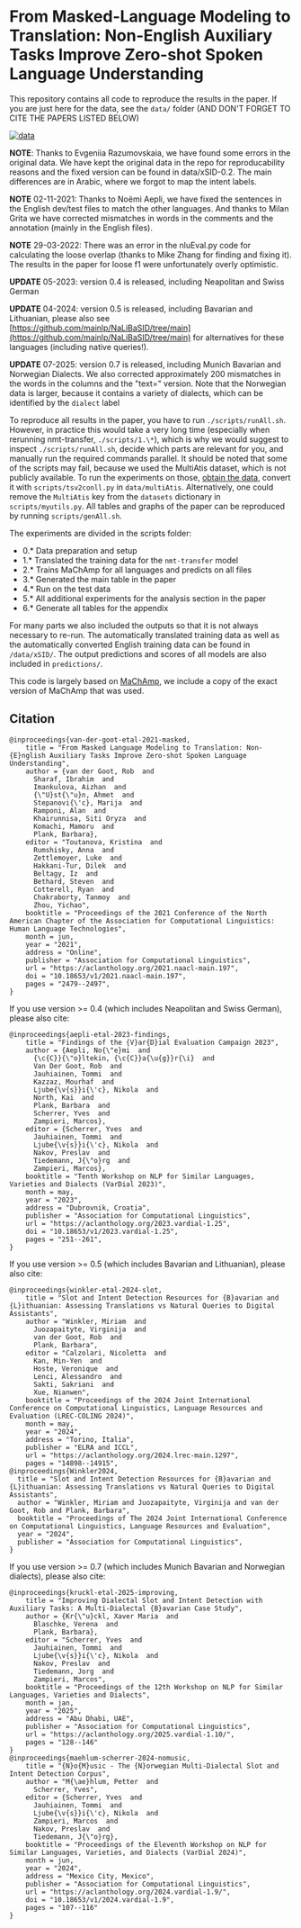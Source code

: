 # From Masked-Language Modeling to Translation: Non-English Auxiliary Tasks Improve Zero-shot Spoken Language Understanding

This repository contains all code to reproduce the results in the paper. If you are just here for the data, see the `data/` folder (AND DON'T FORGET TO CITE THE PAPERS LISTED BELOW) 

[![data](table.png)]()

**NOTE**: Thanks to Evgeniia Razumovskaia, we have found some errors in the original data. We have kept the original data in the repo for reproducability reasons and the fixed version can be found in data/xSID-0.2. The main differences are in Arabic, where we forgot to map the intent labels.

**NOTE** 02-11-2021: Thanks to Noëmi Aepli, we have fixed the sentences in the English dev/test files to match the other languages. And thanks to Milan Grita we have corrected mismatches in words in the comments and the annotation (mainly in the English files).

**NOTE** 29-03-2022: There was an error in the nluEval.py code for calculating the loose overlap (thanks to Mike Zhang for finding and fixing it). The results in the paper for loose f1 were unfortunately overly optimistic.

**UPDATE** 05-2023: version 0.4 is released, including Neapolitan and Swiss German

**UPDATE** 04-2024: version 0.5 is released, including Bavarian and Lithuanian, please also see [https://github.com/mainlp/NaLiBaSID/tree/main](https://github.com/mainlp/NaLiBaSID/tree/main) for alternatives for these languages (including native queries!).

**UPDATE** 07-2025: version 0.7 is released, including Munich Bavarian and Norwegian Dialects. We also corrected approximately 200 mismatches in the words in the columns and the "text=" version. Note that the Norwegian data is larger, because it contains a variety of dialects, which can be identified by the `dialect` label

To reproduce all results in the paper, you have to run `./scripts/runAll.sh`. However, in practice this would take a very long time (especially when rerunning nmt-transfer, `./scripts/1.\*`), which is why we would suggest to inspect `./scripts/runAll.sh`, decide which parts are relevant for you, and manually run the required commands parallel. It should be noted that some of the scripts may fail, because we used the MultiAtis dataset, which is not publicly available. To run the experiments on those, [obtain the data](https://catalog.ldc.upenn.edu/LDC2021T04), convert it with `scripts/tsv2conll.py` in `data/multiAtis`. Alternatively, one could remove the `MultiAtis` key from the `datasets` dictionary in `scripts/myutils.py`. All tables and graphs of the paper can be reproduced by running `scripts/genAll.sh`.

The experiments are divided in the scripts folder:

* 0.\* Data preparation and setup 
* 1.\* Translated the training data for the `nmt-transfer` model 
* 2.\* Trains MaChAmp for all languages and predicts on all files 
* 3.\* Generated the main table in the paper 
* 4.\* Run on the test data 
* 5.\* All additional experiments for the analysis section in the paper 
* 6.\* Generate all tables for the appendix 

For many parts we also included the outputs so that it is not always necessary to re-run. The automatically translated training data as well as the automatically converted English training data can be found in `/data/xSID/`. The output predictions and scores of all models are also included in `predictions/`.

This code is largely based on [MaChAmp](https://machamp-nlp.github.io/), we include a copy of the exact version of MaChAmp that was used.

## Citation
```
@inproceedings{van-der-goot-etal-2021-masked,
    title = "From Masked Language Modeling to Translation: Non-{E}nglish Auxiliary Tasks Improve Zero-shot Spoken Language Understanding",
    author = {van der Goot, Rob  and
      Sharaf, Ibrahim  and
      Imankulova, Aizhan  and
      {\"U}st{\"u}n, Ahmet  and
      Stepanovi{\'c}, Marija  and
      Ramponi, Alan  and
      Khairunnisa, Siti Oryza  and
      Komachi, Mamoru  and
      Plank, Barbara},
    editor = "Toutanova, Kristina  and
      Rumshisky, Anna  and
      Zettlemoyer, Luke  and
      Hakkani-Tur, Dilek  and
      Beltagy, Iz  and
      Bethard, Steven  and
      Cotterell, Ryan  and
      Chakraborty, Tanmoy  and
      Zhou, Yichao",
    booktitle = "Proceedings of the 2021 Conference of the North American Chapter of the Association for Computational Linguistics: Human Language Technologies",
    month = jun,
    year = "2021",
    address = "Online",
    publisher = "Association for Computational Linguistics",
    url = "https://aclanthology.org/2021.naacl-main.197",
    doi = "10.18653/v1/2021.naacl-main.197",
    pages = "2479--2497",
}
```
If you use version >= 0.4 (which includes Neapolitan and Swiss German), please also cite:

```
@inproceedings{aepli-etal-2023-findings,
    title = "Findings of the {V}ar{D}ial Evaluation Campaign 2023",
    author = {Aepli, No{\"e}mi  and
      {\c{C}}{\"o}ltekin, {\c{C}}a{\u{g}}r{\i}  and
      Van Der Goot, Rob  and
      Jauhiainen, Tommi  and
      Kazzaz, Mourhaf  and
      Ljube{\v{s}}i{\'c}, Nikola  and
      North, Kai  and
      Plank, Barbara  and
      Scherrer, Yves  and
      Zampieri, Marcos},
    editor = {Scherrer, Yves  and
      Jauhiainen, Tommi  and
      Ljube{\v{s}}i{\'c}, Nikola  and
      Nakov, Preslav  and
      Tiedemann, J{\"o}rg  and
      Zampieri, Marcos},
    booktitle = "Tenth Workshop on NLP for Similar Languages, Varieties and Dialects (VarDial 2023)",
    month = may,
    year = "2023",
    address = "Dubrovnik, Croatia",
    publisher = "Association for Computational Linguistics",
    url = "https://aclanthology.org/2023.vardial-1.25",
    doi = "10.18653/v1/2023.vardial-1.25",
    pages = "251--261",
}
```

If you use version >= 0.5 (which includes Bavarian and Lithuanian), please also cite:

```
@inproceedings{winkler-etal-2024-slot,
    title = "Slot and Intent Detection Resources for {B}avarian and {L}ithuanian: Assessing Translations vs Natural Queries to Digital Assistants",
    author = "Winkler, Miriam  and
      Juozapaityte, Virginija  and
      van der Goot, Rob  and
      Plank, Barbara",
    editor = "Calzolari, Nicoletta  and
      Kan, Min-Yen  and
      Hoste, Veronique  and
      Lenci, Alessandro  and
      Sakti, Sakriani  and
      Xue, Nianwen",
    booktitle = "Proceedings of the 2024 Joint International Conference on Computational Linguistics, Language Resources and Evaluation (LREC-COLING 2024)",
    month = may,
    year = "2024",
    address = "Torino, Italia",
    publisher = "ELRA and ICCL",
    url = "https://aclanthology.org/2024.lrec-main.1297",
    pages = "14898--14915",
@inproceedings{Winkler2024,
  title = "Slot and Intent Detection Resources for {B}avarian and {L}ithuanian: Assessing Translations vs Natural Queries to Digital Assistants",
  author = "Winkler, Miriam and Juozapaityte, Virginija and van der Goot, Rob and Plank, Barbara",
  booktitle = "Proceedings of The 2024 Joint International Conference on Computational Linguistics, Language Resources and Evaluation",
  year = "2024",
  publisher = "Association for Computational Linguistics",
}
```

If you use version >= 0.7 (which includes Munich Bavarian and Norwegian dialects), please also cite:

```
@inproceedings{kruckl-etal-2025-improving,
    title = "Improving Dialectal Slot and Intent Detection with Auxiliary Tasks: A Multi-Dialectal {B}avarian Case Study",
    author = {Kr{\"u}ckl, Xaver Maria  and
      Blaschke, Verena  and
      Plank, Barbara},
    editor = "Scherrer, Yves  and
      Jauhiainen, Tommi  and
      Ljube{\v{s}}i{\'c}, Nikola  and
      Nakov, Preslav  and
      Tiedemann, Jorg  and
      Zampieri, Marcos",
    booktitle = "Proceedings of the 12th Workshop on NLP for Similar Languages, Varieties and Dialects",
    month = jan,
    year = "2025",
    address = "Abu Dhabi, UAE",
    publisher = "Association for Computational Linguistics",
    url = "https://aclanthology.org/2025.vardial-1.10/",
    pages = "128--146"
}
@inproceedings{maehlum-scherrer-2024-nomusic,
    title = "{N}o{M}usic - The {N}orwegian Multi-Dialectal Slot and Intent Detection Corpus",
    author = "M{\ae}hlum, Petter  and
      Scherrer, Yves",
    editor = {Scherrer, Yves  and
      Jauhiainen, Tommi  and
      Ljube{\v{s}}i{\'c}, Nikola  and
      Zampieri, Marcos  and
      Nakov, Preslav  and
      Tiedemann, J{\"o}rg},
    booktitle = "Proceedings of the Eleventh Workshop on NLP for Similar Languages, Varieties, and Dialects (VarDial 2024)",
    month = jun,
    year = "2024",
    address = "Mexico City, Mexico",
    publisher = "Association for Computational Linguistics",
    url = "https://aclanthology.org/2024.vardial-1.9/",
    doi = "10.18653/v1/2024.vardial-1.9",
    pages = "107--116"
}
```


